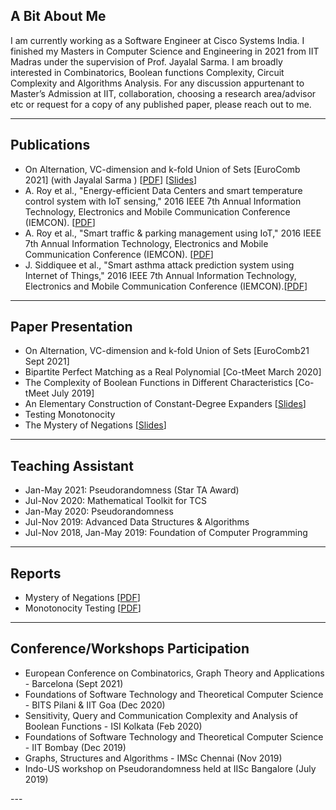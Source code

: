 ## A Bit About Me

I am currently working as a Software Engineer at Cisco Systems India. I finished my Masters  in Computer Science and Engineering  in 2021 from IIT Madras under the supervision of Prof. Jayalal Sarma. I am broadly interested in Combinatorics, Boolean functions Complexity, Circuit Complexity and Algorithms Analysis. For any discussion appurtenant to Master’s Admission at IIT, collaboration, choosing a research area/advisor etc or request for a copy of any published paper, please reach out to me.

---

## Publications
* On Alternation, VC-dimension and k-fold Union of Sets [EuroComb 2021] (with Jayalal Sarma ) \[[PDF](/Reports/eurocomb-vcd-union.pdf)\] \[[Slides](/Slides/eurocomb.pdf)\]
* A. Roy et al., "Energy-efficient Data Centers and smart temperature control system with IoT sensing," 2016 IEEE 7th Annual Information Technology, Electronics and Mobile Communication Conference (IEMCON). \[[PDF](/Publications/smart-datacenter.pdf)\]
* A. Roy et al., "Smart traffic & parking management using IoT," 2016 IEEE 7th Annual Information Technology, Electronics and Mobile Communication Conference (IEMCON). \[[PDF](/Publications/smart-traffic.pdf)\]
* J. Siddiquee et al., "Smart asthma attack prediction system using Internet of Things," 2016 IEEE 7th Annual Information Technology, Electronics and Mobile Communication Conference (IEMCON).\[[PDF](/Publications/smart-asthma.pdf)\]


---

## Paper Presentation
* On Alternation, VC-dimension and k-fold Union of Sets \[EuroComb21 Sept 2021\]
* Bipartite Perfect Matching as a Real Polynomial \[Co-tMeet March 2020\]
* The Complexity of Boolean Functions in Different Characteristics \[Co-tMeet July 2019\]
* An Elementary Construction of Constant-Degree Expanders \[[Slides](/Slides/Elementary_Expanders.pdf)\]
* Testing Monotonocity
* The Mystery of Negations \[[Slides](/Slides/Mystery_of_Negations.pdf)\]

---

## Teaching Assistant
* Jan-May 2021: Pseudorandomness (Star TA Award)
* Jul-Nov 2020: Mathematical Toolkit for TCS
* Jan-May 2020: Pseudorandomness
* Jul-Nov 2019: Advanced Data Structures & Algorithms
* Jul-Nov 2018, Jan-May 2019: Foundation of Computer Programming

---

## Reports
* Mystery of Negations \[[PDF](/Reports/Report_Monotonicity-Testing.pdf)\]
* Monotonocity Testing \[[PDF](/Reports/Report_Mystery-of-negations.pdf)\]

---

## Conference/Workshops Participation
* European Conference on Combinatorics, Graph Theory and Applications - Barcelona (Sept 2021)
* Foundations of Software Technology and Theoretical Computer Science - BITS Pilani & IIT Goa (Dec 2020)
* Sensitivity, Query and Communication Complexity and Analysis of Boolean Functions - ISI Kolkata (Feb 2020)
* Foundations of Software Technology and Theoretical Computer Science - IIT Bombay (Dec 2019)
* Graphs, Structures and Algorithms - IMSc Chennai (Nov 2019)
* Indo-US workshop on Pseudorandomness held at IISc Bangalore (July 2019)

<script src="https://apps.elfsight.com/p/platform.js" defer></script>
<div class="elfsight-app-64e7fcef-4da5-439f-b3ed-30c243700130"></div>
---
